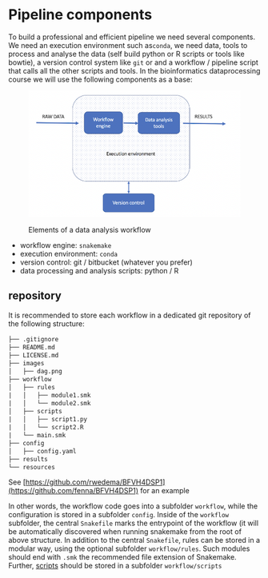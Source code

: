 # Pipeline components

To build a professional and efficient pipeline we need several components. We need an execution environment such as`conda`, we need data, tools to process and analyse the data (self build python or R scripts or tools like bowtie), a version control system like `git` or and a workflow / pipeline script that calls all the other scripts and tools. In the bioinformatics dataprocessing course we will use the following components as a base:

<figure><img src="../.gitbook/assets/elements_of_data_analysis.png" alt=""><figcaption><p>Elements of a data analysis workflow</p></figcaption></figure>

* workflow engine: `snakemake`
* execution environment: `conda`
* version control: git / bitbucket (whatever you prefer)
* data processing and analysis scripts: python / R

## repository

It is recommended to store each workflow in a dedicated git repository of the following structure:

```
├── .gitignore
├── README.md
├── LICENSE.md
├── images
│   ├── dag.png
├── workflow
│   ├── rules
|   │   ├── module1.smk
|   │   └── module2.smk
│   ├── scripts
|   │   ├── script1.py
|   │   └── script2.R
|   └── main.smk
├── config
│   ├── config.yaml
├── results
└── resources
```

See [https://github.com/rwedema/BFVH4DSP1](https://github.com/fenna/BFVH4DSP1) for an example

In other words, the workflow code goes into a subfolder `workflow`, while the configuration is stored in a subfolder `config`. Inside of the `workflow` subfolder, the central `Snakefile` marks the entrypoint of the workflow (it will be automatically discovered when running snakemake from the root of above structure. In addition to the central `Snakefile`, rules can be stored in a modular way, using the optional subfolder `workflow/rules`. Such modules should end with `.smk` the recommended file extension of Snakemake. Further, [scripts](https://snakemake.readthedocs.io/en/stable/snakefiles/rules.html#snakefiles-external-scripts) should be stored in a subfolder `workflow/scripts`
